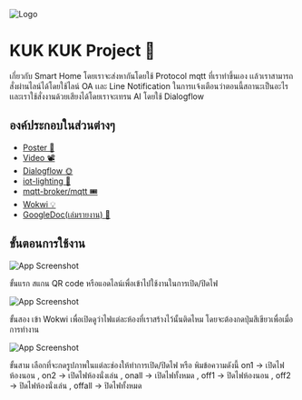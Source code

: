 
![Logo](https://cdn.discordapp.com/attachments/950776439643443231/971790818958540911/kk.png)


# KUK KUK Project 🐣

เกี่ยวกับ Smart Home โดยเราจะส่งหากันโดยใช้ Protocol mqtt ที่เราทำขึ้นเอง เเล้วเราสามารถสั่งผ่านไลน์ได้โดยใช้ไลน์ OA เเละ Line Notification ในการเเจ้งเตือนว่าตอนนี้สถานะเป็นอะไร เเละเราใช้สั่งงานด้วยเสียงได้โดยเราจะเทรน AI โดยใช้ Dialogflow 



## องค์ประกอบในส่วนต่างๆ

 - [Poster 📜](https://github.com/polawich/Compro_IOT/tree/main/POSTER)
 - [Video 📽️](https://github.com/matiassingers/awesome-readme)
 - [Dialogflow 🌞](https://github.com/polawich/Compro_IOT/tree/main/dialogflow)
 - [iot-lighting 💫](https://github.com/polawich/Compro_IOT/tree/main/iot-lighting)
 - [mqtt-broker/mqtt 🎟️](https://github.com/polawich/Compro_IOT/tree/main/mqtt-broker/mqtt)
 - [Wokwi 💡](https://wokwi.com/projects/330789921500430932?fbclid=IwAR19xQWXtqnYwg8qSAiK_XSdOguZsKszrEENQUICY7I9Ajk5Szlz1DKzNEM)
 - [GoogleDoc(เล่มรายงาน) 📝](https://docs.google.com/document/d/1B2vesRoJ_wooTOi0qDm4Dvbo-mLvShKH0nfEBOc8fNs/edit?usp=sharing)
 

## ขั้นตอนการใช้งาน
![App Screenshot](https://cdn.discordapp.com/attachments/950776439643443231/971792035684188180/279471152_514769850133143_2943252035943131087_n.png)

ขั้นแรก สแกน QR code หรือแอดไลน์เพื่อเข้าไปใช้งานในการเปิด/ปิดไฟ

![App Screenshot](https://cdn.discordapp.com/attachments/950776439643443231/971794605559402496/unknown.png)

ขั้นสอง เข้า Wokwi เพื่อเปิดดูว่าไฟแต่ละห้องที่เราสร้างไว้นั้นติดไหม โดยจะต้องกดปุ่มสีเขียวเพื่อเมื่อการทำงาน

![App Screenshot](https://cdn.discordapp.com/attachments/950776439643443231/971791125822181457/S__4538376.jpg)

ขั้นสาม เลือกที่จะกดรูปภาพในแต่ละช่องให้ทำการเปิด/ปิดไฟ หรือ พิมข้อความดังนี้ on1 -> เปิดไฟห้องนอน , on2 -> เปิดไฟห้องนั่งเล่น , onall -> เปิดไฟทั้งหมด , off1 -> ปิดไฟห้องนอน , off2 -> ปิดไฟห้องนั่งเล่น , offall -> ปิดไฟทั้งหมด


